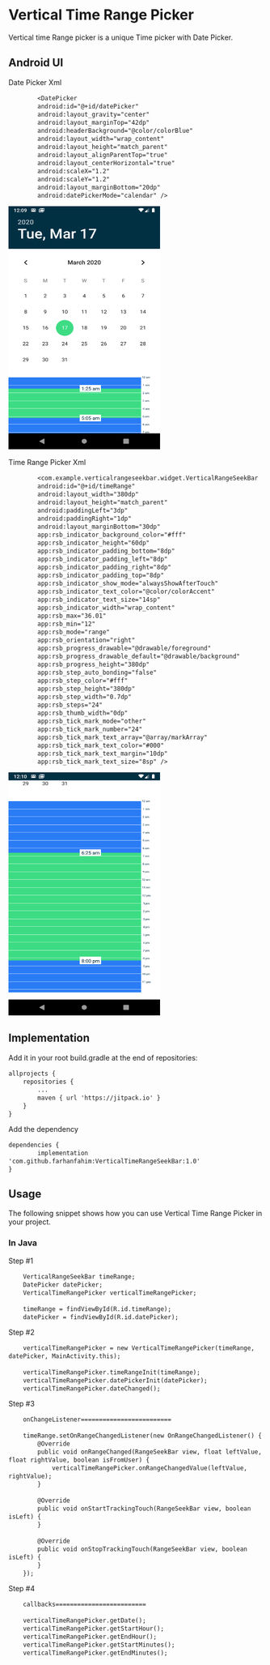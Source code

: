 # Vertical Time Range Picker

Vertical time Range picker is a unique Time picker with Date Picker.

## Android UI

Date Picker Xml

            <DatePicker
            android:id="@+id/datePicker"
            android:layout_gravity="center"
            android:layout_marginTop="42dp"
            android:headerBackground="@color/colorBlue"
            android:layout_width="wrap_content"
            android:layout_height="match_parent"
            android:layout_alignParentTop="true"
            android:layout_centerHorizontal="true"
            android:scaleX="1.2"
            android:scaleY="1.2"
            android:layout_marginBottom="20dp"
            android:datePickerMode="calendar" />
        
<img src='images/Screenshot_1584429000.png' height=480 width=300 />

Time Range Picker Xml

            <com.example.verticalrangeseekbar.widget.VerticalRangeSeekBar
            android:id="@+id/timeRange"
            android:layout_width="380dp"
            android:layout_height="match_parent"
            android:paddingLeft="3dp"
            android:paddingRight="1dp"
            android:layout_marginBottom="30dp"
            app:rsb_indicator_background_color="#fff"
            app:rsb_indicator_height="60dp"
            app:rsb_indicator_padding_bottom="8dp"
            app:rsb_indicator_padding_left="8dp"
            app:rsb_indicator_padding_right="8dp"
            app:rsb_indicator_padding_top="8dp"
            app:rsb_indicator_show_mode="alwaysShowAfterTouch"
            app:rsb_indicator_text_color="@color/colorAccent"
            app:rsb_indicator_text_size="14sp"
            app:rsb_indicator_width="wrap_content"
            app:rsb_max="36.01"
            app:rsb_min="12"
            app:rsb_mode="range"
            app:rsb_orientation="right"
            app:rsb_progress_drawable="@drawable/foreground"
            app:rsb_progress_drawable_default="@drawable/background"
            app:rsb_progress_height="380dp"
            app:rsb_step_auto_bonding="false"
            app:rsb_step_color="#fff"
            app:rsb_step_height="380dp"
            app:rsb_step_width="0.7dp"
            app:rsb_steps="24"
            app:rsb_thumb_width="0dp"
            app:rsb_tick_mark_mode="other"
            app:rsb_tick_mark_number="24"
            app:rsb_tick_mark_text_array="@array/markArray"
            app:rsb_tick_mark_text_color="#000"
            app:rsb_tick_mark_text_margin="10dp"
            app:rsb_tick_mark_text_size="8sp" />
 
<img src='images/Screenshot_1584429010.png' height=480 width=300 />

## Implementation

Add it in your root build.gradle at the end of repositories:

	allprojects {
		repositories {
			...
			maven { url 'https://jitpack.io' }
		}
	}
            
 Add the dependency

	dependencies {
	        implementation 'com.github.farhanfahim:VerticalTimeRangeSeekBar:1.0'
	}  
            
## Usage

The following snippet shows how you can use Vertical Time Range Picker in your project.

### In Java

Step #1

        VerticalRangeSeekBar timeRange;
        DatePicker datePicker;
        VerticalTimeRangePicker verticalTimeRangePicker;
            
        timeRange = findViewById(R.id.timeRange);
        datePicker = findViewById(R.id.datePicker);

Step #2

        verticalTimeRangePicker = new VerticalTimeRangePicker(timeRange, datePicker, MainActivity.this);

        verticalTimeRangePicker.timeRangeInit(timeRange);
        verticalTimeRangePicker.datePickerInit(datePicker);
        verticalTimeRangePicker.dateChanged();
        
Step #3

        onChangeListener=========================

        timeRange.setOnRangeChangedListener(new OnRangeChangedListener() {
            @Override
            public void onRangeChanged(RangeSeekBar view, float leftValue, float rightValue, boolean isFromUser) {
                verticalTimeRangePicker.onRangeChangedValue(leftValue, rightValue);
            }

            @Override
            public void onStartTrackingTouch(RangeSeekBar view, boolean isLeft) {
            }

            @Override
            public void onStopTrackingTouch(RangeSeekBar view, boolean isLeft) {
            }
        });
        
        
Step #4

        callbacks=========================

        verticalTimeRangePicker.getDate();
        verticalTimeRangePicker.getStartHour();
        verticalTimeRangePicker.getEndHour();
        verticalTimeRangePicker.getStartMinutes();
        verticalTimeRangePicker.getEndMinutes();
